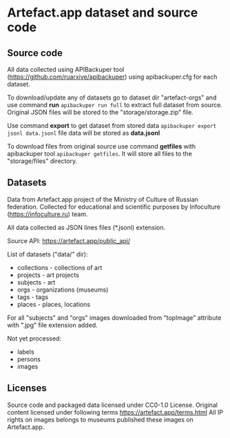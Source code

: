 # Artefact.app dataset and source code
## Source code

All data collected using APIBackuper tool (https://github.com/ruarxive/apibackuper) using apibackuper.cfg 
for each dataset.

To download/update any of datasets go to dataset dir "artefact-orgs" and use command **run**
`apibackuper run full` to extract full dataset from source. Original JSON files will be stored to the "storage/storage.zip" file.

Use command **export** to get dataset from stored data `apibackuper export jsonl data.jsonl` file data will 
be stored as **data.jsonl**

To download files from original source use command **getfiles** with apibackuper tool 
`apibackuper getfiles`. It will store all files to the "storage/files" directory.


## Datasets
Data from Artefact.app project of the Ministry of Culture of Russian federation.
Collected for educational and scientific purposes by Infoculture (https://infoculture.ru) team.

All data collected as JSON lines files (*.jsonl) extension.

Source API: https://artefact.app/public_api/

List of datasets ("data/" dir):
* collections - collections of art
* projects - art projects
* subjects - art
* orgs - organizations (museums)
* tags - tags
* places - places, locations

For all "subjects" and "orgs" images downloaded from "topImage" attribute with ".jpg" file extension added.

Not yet processed:
- labels
- persons
- images

## Licenses

Source code and packaged data licensed under CC0-1.0 License. 
Original content licensed under following terms https://artefact.app/terms.html
All IP rights on images belongs to museums published these images on Artefact.app.